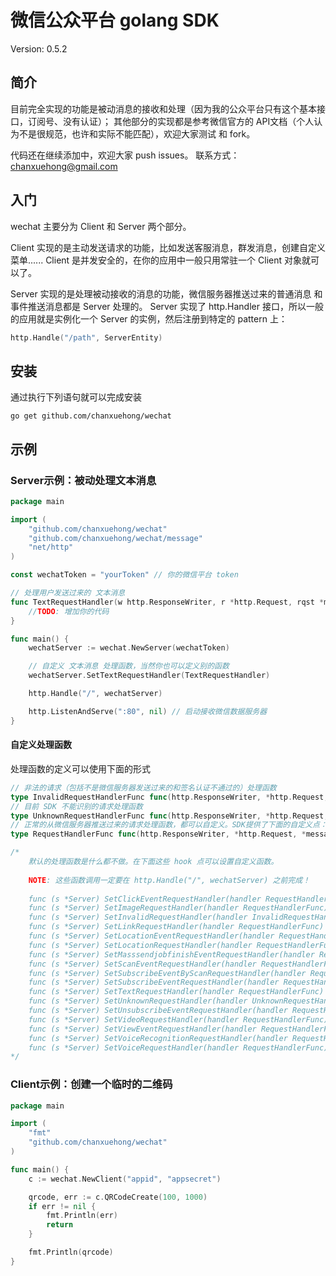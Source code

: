 # 微信公众平台 golang SDK

Version: 0.5.2

## 简介

目前完全实现的功能是被动消息的接收和处理（因为我的公众平台只有这个基本接口，订阅号、没有认证）；
其他部分的实现都是参考微信官方的 API文档（个人认为不是很规范，也许和实际不能匹配），欢迎大家测试 和 fork。

代码还在继续添加中，欢迎大家 push issues。
联系方式：chanxuehong@gmail.com

## 入门

wechat 主要分为 Client 和 Server 两个部分。

Client 实现的是主动发送请求的功能，比如发送客服消息，群发消息，创建自定义菜单......
Client 是并发安全的，在你的应用中一般只用常驻一个 Client 对象就可以了。

Server 实现的是处理被动接收的消息的功能，微信服务器推送过来的普通消息 和 事件推送消息都是 Server 处理的。
Server 实现了 http.Handler 接口，所以一般的应用就是实例化一个 Server 的实例，然后注册到特定的 pattern 上：
```Go
http.Handle("/path", ServerEntity)
```

## 安装

通过执行下列语句就可以完成安装

	go get github.com/chanxuehong/wechat

## 示例

### Server示例：被动处理文本消息

```Go
package main

import (
	"github.com/chanxuehong/wechat"
	"github.com/chanxuehong/wechat/message"
	"net/http"
)

const wechatToken = "yourToken" // 你的微信平台 token

// 处理用户发送过来的 文本消息
func TextRequestHandler(w http.ResponseWriter, r *http.Request, rqst *message.Request) {
	//TODO: 增加你的代码
}

func main() {
	wechatServer := wechat.NewServer(wechatToken)

	// 自定义 文本消息 处理函数，当然你也可以定义别的函数
	wechatServer.SetTextRequestHandler(TextRequestHandler)

	http.Handle("/", wechatServer)

	http.ListenAndServe(":80", nil) // 启动接收微信数据服务器
}
```

#### 自定义处理函数

处理函数的定义可以使用下面的形式

```Go
// 非法的请求（包括不是微信服务器发送过来的和签名认证不通过的）处理函数
type InvalidRequestHandlerFunc func(http.ResponseWriter, *http.Request, error)
// 目前 SDK 不能识别的请求处理函数
type UnknownRequestHandlerFunc func(http.ResponseWriter, *http.Request, *message.Request)
// 正常的从微信服务器推送过来的请求处理函数，都可以自定义。SDK提供了下面的自定义点：
type RequestHandlerFunc func(http.ResponseWriter, *http.Request, *message.Request)

/*
	默认的处理函数是什么都不做。在下面这些 hook 点可以设置自定义函数。
	
	NOTE: 这些函数调用一定要在 http.Handle("/", wechatServer) 之前完成！
	
    func (s *Server) SetClickEventRequestHandler(handler RequestHandlerFunc)
    func (s *Server) SetImageRequestHandler(handler RequestHandlerFunc)
    func (s *Server) SetInvalidRequestHandler(handler InvalidRequestHandlerFunc)
    func (s *Server) SetLinkRequestHandler(handler RequestHandlerFunc)
    func (s *Server) SetLocationEventRequestHandler(handler RequestHandlerFunc)
    func (s *Server) SetLocationRequestHandler(handler RequestHandlerFunc)
    func (s *Server) SetMasssendjobfinishEventRequestHandler(handler RequestHandlerFunc)
    func (s *Server) SetScanEventRequestHandler(handler RequestHandlerFunc)
    func (s *Server) SetSubscribeEventByScanRequestHandler(handler RequestHandlerFunc)
    func (s *Server) SetSubscribeEventRequestHandler(handler RequestHandlerFunc)
    func (s *Server) SetTextRequestHandler(handler RequestHandlerFunc)
    func (s *Server) SetUnknownRequestHandler(handler UnknownRequestHandlerFunc)
    func (s *Server) SetUnsubscribeEventRequestHandler(handler RequestHandlerFunc)
    func (s *Server) SetVideoRequestHandler(handler RequestHandlerFunc)
    func (s *Server) SetViewEventRequestHandler(handler RequestHandlerFunc)
    func (s *Server) SetVoiceRecognitionRequestHandler(handler RequestHandlerFunc)
    func (s *Server) SetVoiceRequestHandler(handler RequestHandlerFunc)
*/
```

### Client示例：创建一个临时的二维码

```Go
package main

import (
	"fmt"
	"github.com/chanxuehong/wechat"
)

func main() {
	c := wechat.NewClient("appid", "appsecret")

	qrcode, err := c.QRCodeCreate(100, 1000)
	if err != nil {
		fmt.Println(err)
		return
	}

	fmt.Println(qrcode)
}
```